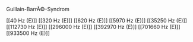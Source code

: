 Guillain-BarrÃ©-Syndrom

[[40 Hz (E)]]
[[320 Hz (E)]]
[[620 Hz (E)]]
[[5970 Hz (E)]]
[[35250 Hz (E)]]
[[112730 Hz (E)]]
[[296000 Hz (E)]]
[[392970 Hz (E)]]
[[701660 Hz (E)]]
[[933500 Hz (E)]]